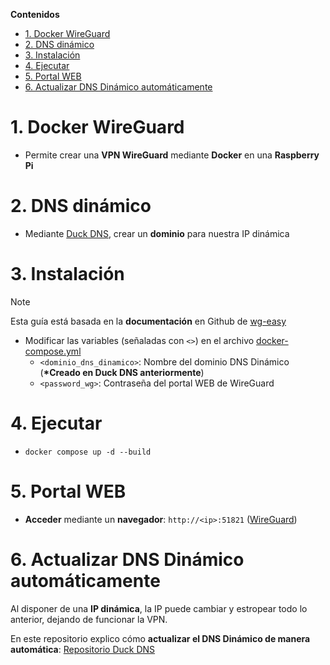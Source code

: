 [Duck DNS]: https://www.duckdns.org/

[wg-easy]: https://github.com/wg-easy/wg-easy

[docker-compose.yml]: docker-compose.yml

[WireGuard]: http://ip_raspberry:51821

[Repositorio Duck DNS]: https://github.com/miguel-shadow/docker-duckdns


**Contenidos**
- [1. Docker WireGuard](#1-docker-wireguard)
- [2. DNS dinámico](#2-dns-dinámico)
- [3. Instalación](#3-instalación)
- [4. Ejecutar](#4-ejecutar)
- [5. Portal WEB](#5-portal-web)
- [6. Actualizar DNS Dinámico automáticamente](#6-actualizar-dns-dinámico-automáticamente)


# 1. Docker WireGuard
- Permite crear una **VPN WireGuard** mediante **Docker** en una **Raspberry Pi**


# 2. DNS dinámico
- Mediante [Duck DNS], crear un **dominio** para nuestra IP dinámica


# 3. Instalación
> [!NOTE]
> Esta guía está basada en la **documentación** en Github de [wg-easy]

- Modificar las variables (señaladas con `<>`) en el archivo [docker-compose.yml]
    - `<dominio_dns_dinamico>`: Nombre del dominio DNS Dinámico (**\*Creado en Duck DNS anteriormente**)
    - `<password_wg>`: Contraseña del portal WEB de WireGuard


# 4. Ejecutar
- `docker compose up -d --build`


# 5. Portal WEB
- **Acceder** mediante un **navegador**: `http://<ip>:51821` ([WireGuard])


# 6. Actualizar DNS Dinámico automáticamente
Al disponer de una **IP dinámica**, la IP puede cambiar y estropear todo lo anterior, dejando de funcionar la VPN.

En este repositorio explico cómo **actualizar el DNS Dinámico de manera automática**: [Repositorio Duck DNS]
